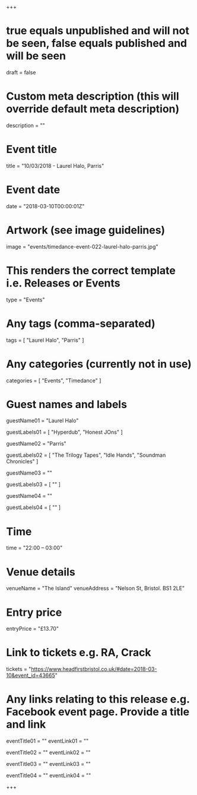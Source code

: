 +++

# true equals unpublished and will not be seen, false equals published and will be seen
draft = false

# Custom meta description (this will override default meta description)
description = ""

# Event title
title = "10/03/2018 - Laurel Halo, Parris"

# Event date
date = "2018-03-10T00:00:01Z"


# Artwork (see image guidelines)
image = "events/timedance-event-022-laurel-halo-parris.jpg"

# This renders the correct template i.e. Releases or Events
type = "Events"

# Any tags (comma-separated)
tags = [ 
	"Laurel Halo",
	"Parris"
]

# Any categories (currently not in use)
categories = [
  "Events",
  "Timedance"
]

# Guest names and labels
guestName01 = "Laurel Halo"

guestLabels01 = [
	"Hyperdub",
	"Honest JOns"
]

guestName02 = "Parris"

guestLabels02 = [
	"The Trilogy Tapes",
	"Idle Hands",
	"Soundman Chronicles"
]

guestName03 = ""

guestLabels03 = [
	""
]

guestName04 = ""

guestLabels04 = [
	""
]

# Time
time = "22:00 – 03:00"

# Venue details
venueName = "The Island"
venueAddress = "Nelson St, Bristol. BS1 2LE"

# Entry price
entryPrice = "£13.70"

# Link to tickets e.g. RA, Crack 
tickets = "https://www.headfirstbristol.co.uk/#date=2018-03-10&event_id=43665"

# Any links relating to this release e.g. Facebook event page. Provide a title and link
eventTitle01 = ""
eventLink01 = ""

eventTitle02 = ""
eventLink02 = ""

eventTitle03 = ""
eventLink03 = ""

eventTitle04 = ""
eventLink04 = ""


+++
